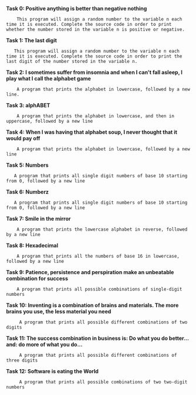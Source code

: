 **Task 0: Positive anything is better than negative nothing**
        
        This program will assign a random number to the variable n each time it is executed. Complete the source code in order to print whether the number stored in the variable n is positive or negative.


**Task 1: The last digit** 
       
       This program will assign a random number to the variable n each time it is executed. Complete the source code in order to print the last digit of the number stored in the variable n.


**Task 2: I sometimes suffer from insomnia and when I can't fall asleep, I play what I call the alphabet game** 
        
        A program that prints the alphabet in lowercase, followed by a new line.


**Task 3: alphABET** 
        
        A program that prints the alphabet in lowercase, and then in uppercase, followed by a new line


**Task 4: When I was having that alphabet soup, I never thought that it would pay off** 
        
        A program that prints the alphabet in lowercase, followed by a new line


**Task 5: Numbers**
       
       A program that prints all single digit numbers of base 10 starting from 0, followed by a new line


**Task 6: Numberz** 
       
       A program that prints all single digit numbers of base 10 starting from 0, followed by a new line


**Task 7: Smile in the mirror**
        
        A program that prints the lowercase alphabet in reverse, followed by a new line


**Task 8: Hexadecimal** 
        
        A program that prints all the numbers of base 16 in lowercase, followed by a new line


**Task 9: Patience, persistence and perspiration make an unbeatable combination for success**
        
        A program that prints all possible combinations of single-digit numbers


**Task 10: Inventing is a combination of brains and materials. The more brains you use, the less material you need**
         
         A program that prints all possible different combinations of two digits


**Task 11: The success combination in business is: Do what you do better... and: do more of what you do...**
         
         A program that prints all possible different combinations of three digits

      
**Task 12: Software is eating the World**
         
         A program that prints all possible combinations of two two-digit numbers   

